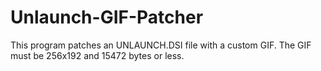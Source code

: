 # Unlaunch-GIF-Patcher

This program patches an UNLAUNCH.DSI file with a custom GIF. The GIF must be 256x192 and 15472 bytes or less.
